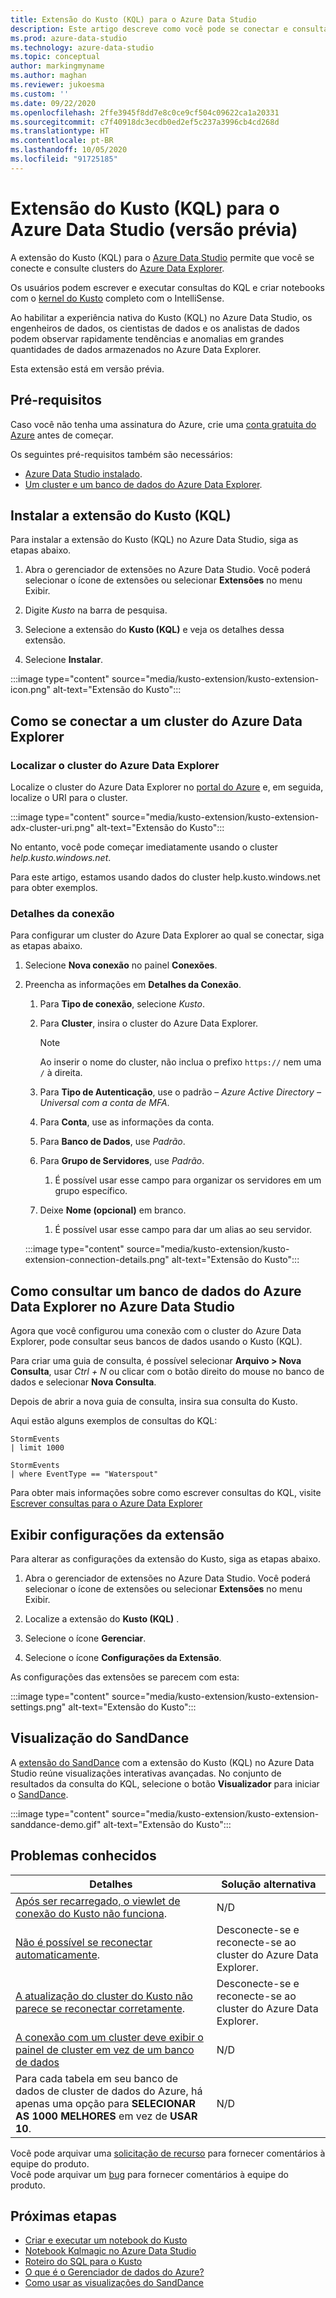 ```yaml
---
title: Extensão do Kusto (KQL) para o Azure Data Studio
description: Este artigo descreve como você pode se conectar e consultar clusters do Azure Data Explorer com o Azure Data Studio.
ms.prod: azure-data-studio
ms.technology: azure-data-studio
ms.topic: conceptual
author: markingmyname
ms.author: maghan
ms.reviewer: jukoesma
ms.custom: ''
ms.date: 09/22/2020
ms.openlocfilehash: 2ffe3945f8dd7e8c0ce9cf504c09622ca1a20331
ms.sourcegitcommit: c7f40918dc3ecdb0ed2ef5c237a3996cb4cd268d
ms.translationtype: HT
ms.contentlocale: pt-BR
ms.lasthandoff: 10/05/2020
ms.locfileid: "91725185"
---
```

# <a name="kusto-kql-extension-for-azure-data-studio-preview"></a>Extensão do Kusto (KQL) para o Azure Data Studio (versão prévia)

A extensão do Kusto (KQL) para o [Azure Data Studio](../what-is.md) permite que você se conecte e consulte clusters do [Azure Data Explorer](/azure/data-explorer/data-explorer-overview).

Os usuários podem escrever e executar consultas do KQL e criar notebooks com o [kernel do Kusto](../notebooks/notebooks-kusto-kernel.md) completo com o IntelliSense.

Ao habilitar a experiência nativa do Kusto (KQL) no Azure Data Studio, os engenheiros de dados, os cientistas de dados e os analistas de dados podem observar rapidamente tendências e anomalias em grandes quantidades de dados armazenados no Azure Data Explorer.

Esta extensão está em versão prévia.

## <a name="prerequisites"></a>Pré-requisitos

Caso você não tenha uma assinatura do Azure, crie uma [conta gratuita do Azure](https://azure.microsoft.com/free/) antes de começar.

Os seguintes pré-requisitos também são necessários:

- [Azure Data Studio instalado](../download-azure-data-studio.md).
- [Um cluster e um banco de dados do Azure Data Explorer](/azure/data-explorer/create-cluster-database-portal).

## <a name="install-the-kusto-kql-extension"></a>Instalar a extensão do Kusto (KQL)

Para instalar a extensão do Kusto (KQL) no Azure Data Studio, siga as etapas abaixo.

1. Abra o gerenciador de extensões no Azure Data Studio. Você poderá selecionar o ícone de extensões ou selecionar **Extensões** no menu Exibir.

2. Digite *Kusto* na barra de pesquisa.

3. Selecione a extensão do **Kusto (KQL)** e veja os detalhes dessa extensão.

4. Selecione **Instalar**.

:::image type="content" source="media/kusto-extension/kusto-extension-icon.png" alt-text="Extensão do Kusto":::

## <a name="how-to-connect-to-an-azure-data-explorer-cluster"></a>Como se conectar a um cluster do Azure Data Explorer

### <a name="find-your-azure-data-explorer-cluster"></a>Localizar o cluster do Azure Data Explorer

Localize o cluster do Azure Data Explorer no [portal do Azure](https://ms.portal.azure.com/#home) e, em seguida, localize o URI para o cluster.

:::image type="content" source="media/kusto-extension/kusto-extension-adx-cluster-uri.png" alt-text="Extensão do Kusto":::

No entanto, você pode começar imediatamente usando o cluster *help.kusto.windows.net*.

Para este artigo, estamos usando dados do cluster help.kusto.windows.net para obter exemplos.

### <a name="connection-details"></a>Detalhes da conexão

Para configurar um cluster do Azure Data Explorer ao qual se conectar, siga as etapas abaixo.

1. Selecione **Nova conexão** no painel **Conexões**.

2. Preencha as informações em **Detalhes da Conexão**.
    1. Para **Tipo de conexão**, selecione *Kusto*.
    2. Para **Cluster**, insira o cluster do Azure Data Explorer.

        > [!Note]
        > Ao inserir o nome do cluster, não inclua o prefixo `https://` nem uma `/` à direita.

    3. Para **Tipo de Autenticação**, use o padrão – *Azure Active Directory – Universal com a conta de MFA*.
    4. Para **Conta**, use as informações da conta.
    5. Para **Banco de Dados**, use *Padrão*.
    6. Para **Grupo de Servidores**, use *Padrão*.
        1. É possível usar esse campo para organizar os servidores em um grupo específico.
    7. Deixe **Nome (opcional)** em branco.
        1. É possível usar esse campo para dar um alias ao seu servidor.

    :::image type="content" source="media/kusto-extension/kusto-extension-connection-details.png" alt-text="Extensão do Kusto":::

## <a name="how-to-query-an-azure-data-explorer-database-in-azure-data-studio"></a>Como consultar um banco de dados do Azure Data Explorer no Azure Data Studio

Agora que você configurou uma conexão com o cluster do Azure Data Explorer, pode consultar seus bancos de dados usando o Kusto (KQL).

Para criar uma guia de consulta, é possível selecionar **Arquivo > Nova Consulta**, usar *Ctrl + N* ou clicar com o botão direito do mouse no banco de dados e selecionar **Nova Consulta**.

Depois de abrir a nova guia de consulta, insira sua consulta do Kusto.

Aqui estão alguns exemplos de consultas do KQL:

```kusto
StormEvents
| limit 1000
```

```kusto
StormEvents
| where EventType == "Waterspout"
```

Para obter mais informações sobre como escrever consultas do KQL, visite [Escrever consultas para o Azure Data Explorer](/azure/data-explorer/write-queries#overview-of-the-query-language)

## <a name="view-extension-settings"></a>Exibir configurações da extensão

Para alterar as configurações da extensão do Kusto, siga as etapas abaixo.

1. Abra o gerenciador de extensões no Azure Data Studio. Você poderá selecionar o ícone de extensões ou selecionar **Extensões** no menu Exibir.

2. Localize a extensão do **Kusto (KQL)** .

3. Selecione o ícone **Gerenciar**.

4. Selecione o ícone **Configurações da Extensão**.

As configurações das extensões se parecem com esta:

:::image type="content" source="media/kusto-extension/kusto-extension-settings.png" alt-text="Extensão do Kusto":::

## <a name="sanddance-visualization"></a>Visualização do SandDance

A [extensão do SandDance](../sanddance-extension.md) com a extensão do Kusto (KQL) no Azure Data Studio reúne visualizações interativas avançadas. No conjunto de resultados da consulta do KQL, selecione o botão **Visualizador** para iniciar o [SandDance](https://sanddance.js.org/).

:::image type="content" source="media/kusto-extension/kusto-extension-sanddance-demo.gif" alt-text="Extensão do Kusto":::

## <a name="known-issues"></a>Problemas conhecidos

| Detalhes | Solução alternativa |
|---------|------------|
| [Após ser recarregado, o viewlet de conexão do Kusto não funciona](https://github.com/microsoft/azuredatastudio/issues/12475). | N/D |
| [Não é possível se reconectar automaticamente](https://github.com/microsoft/azuredatastudio/issues/11830). | Desconecte-se e reconecte-se ao cluster do Azure Data Explorer. |
| [A atualização do cluster do Kusto não parece se reconectar corretamente](https://github.com/microsoft/azuredatastudio/issues/11824). | Desconecte-se e reconecte-se ao cluster do Azure Data Explorer. |
| [A conexão com um cluster deve exibir o painel de cluster em vez de um banco de dados](https://github.com/microsoft/azuredatastudio/issues/12549) | N/D |
| Para cada tabela em seu banco de dados de cluster de dados do Azure, há apenas uma opção para **SELECIONAR AS 1000 MELHORES** em vez de **USAR 10**. | N/D |

Você pode arquivar uma [solicitação de recurso](https://github.com/microsoft/azuredatastudio/issues/new?assignees=&labels=&template=feature_request.md&title=) para fornecer comentários à equipe do produto.  
Você pode arquivar um [bug](https://github.com/microsoft/azuredatastudio/issues/new?assignees=&labels=&template=bug_report.md&title=) para fornecer comentários à equipe do produto.

## <a name="next-steps"></a>Próximas etapas

- [Criar e executar um notebook do Kusto](../notebooks/notebooks-kusto-kernel.md)
- [Notebook Kqlmagic no Azure Data Studio](../notebooks/notebooks-kqlmagic.md)
- [Roteiro do SQL para o Kusto](/azure/data-explorer/kusto/query/sqlcheatsheet)
- [O que é o Gerenciador de dados do Azure?](/azure/data-explorer/data-explorer-overview)
- [Como usar as visualizações do SandDance](https://sanddance.js.org/)
